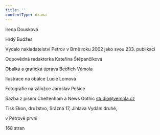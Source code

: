 ```yaml
---
title: ''
contentType: drama
---
```


<section>

Irena Dousková

Hrdý Budžes

Vydalo nakladatelství Petrov v Brně roku 2002 jako svou 233. publikaci

Odpovědná redaktorka Kateřina Štěpančíková

Obálka a grafická úprava Bedřich Vémola

Ilustrace na obálce Lucie Lomová

Fotografie na záložce Jaroslav Pešice

Sazba z písem Cheltenham a News Gothic [studio@vemola.cz](mailto:studio@vemola.cz)

Tisk Ekon, družstvo, Srázná 17, Jihlava Vydání druhé,

v Petrově první

168 stran

</section>
